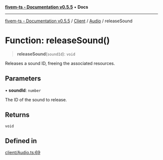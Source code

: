 [**fivem-ts - Documentation v0.5.5**](../../../../../README.md) • **Docs**

***

[fivem-ts - Documentation v0.5.5](../../../../../README.md) / [Client](../../../README.md) / [Audio](../README.md) / releaseSound

# Function: releaseSound()

> **releaseSound**(`soundId`): `void`

Releases a sound ID, freeing the associated resources.

## Parameters

• **soundId**: `number`

The ID of the sound to release.

## Returns

`void`

## Defined in

[client/Audio.ts:69](https://github.com/Purpose-Dev/fivem-ts/blob/main/src/client/Audio.ts#L69)

